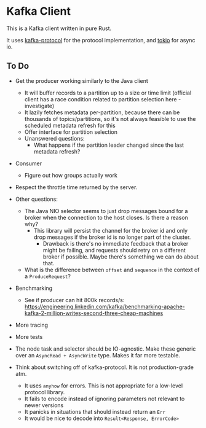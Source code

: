 # Kafka Client

This is a Kafka client written in pure Rust.

It uses [kafka-protocol](https://github.com/tychedelia/kafka-protocol-rs) for the protocol implementation, and [tokio](https://github.com/tokio-rs/tokio) for async io.

## To Do

- Get the producer working similarly to the Java client

  - It will buffer records to a partition up to a size or time limit (official client has a race condition related to partition selection here - investigate)
  - It lazily fetches metadata per-partition, because there can be thousands of topics/partitions, so it's not always feasible to use the scheduled metadata refresh for this
  - Offer interface for partition selection
  - Unanswered questions:
    - What happens if the partition leader changed since the last metadata refresh?

- Consumer

  - Figure out how groups actually work

- Respect the throttle time returned by the server.

- Other questions:

  - The Java NIO selector seems to just drop messages bound for a broker when the connection to the host closes. Is there a reason why?
    - This library will persist the channel for the broker id and only drop messages if the broker id is no longer part of the cluster.
      - Drawback is there's no immediate feedback that a broker might be failing, and requests should retry on a different broker if possible. Maybe there's something we can do about that.
  - What is the difference between `offset` and `sequence` in the context of a `ProduceRequest`?

- Benchmarking

  - See if producer can hit 800k records/s: https://engineering.linkedin.com/kafka/benchmarking-apache-kafka-2-million-writes-second-three-cheap-machines

- More tracing

- More tests

- The node task and selector should be IO-agnostic. Make these generic over an `AsyncRead + AsyncWrite` type. Makes it far more testable.

- Think about switching off of kafka-protocol. It is not production-grade atm.
  - It uses `anyhow` for errors. This is not appropriate for a low-level protocol library.
  - It fails to encode instead of ignoring parameters not relevant to newer versions
  - It panicks in situations that should instead return an `Err`
  - It would be nice to decode into `Result<Response, ErrorCode>`
